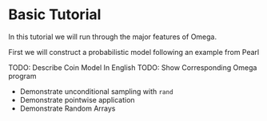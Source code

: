 # Basic Tutorial

In this tutorial we will run through the major features of Omega.

First we will construct a probabilistic model following an example from Pearl

TODO: Describe Coin Model In English
TODO: Show Corresponding Omega program
- Demonstrate unconditional sampling with `rand`
- Demonstrate pointwise application
- Demonstrate Random Arrays
